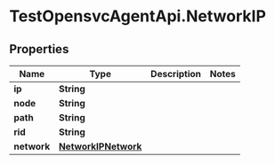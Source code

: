 # TestOpensvcAgentApi.NetworkIP

## Properties

Name | Type | Description | Notes
------------ | ------------- | ------------- | -------------
**ip** | **String** |  | 
**node** | **String** |  | 
**path** | **String** |  | 
**rid** | **String** |  | 
**network** | [**NetworkIPNetwork**](NetworkIPNetwork.md) |  | 


